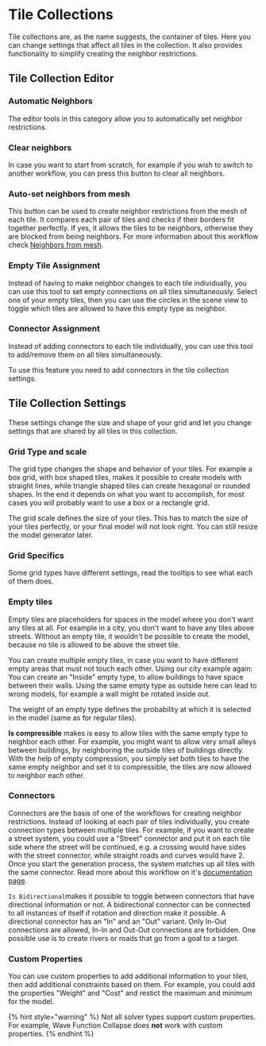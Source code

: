 # Tile Collections

Tile collections are, as the name suggests, the container of tiles. Here you can change settings that affect all tiles in the collection. It also provides functionality to simplify creating the neighbor restrictions.

## Tile Collection Editor

### Automatic Neighbors

The editor tools in this category allow you to automatically set neighbor restrictions.

### **Clear neighbors**

In case you want to start from scratch, for example if you wish to switch to another workflow, you can press this button to clear all neighbors.

### **Auto-set neighbors from mesh**

This button can be used to create neighbor restrictions from the mesh of each tile. It compares each pair of tiles and checks if their borders fit together perfectly. If yes, it allows the tiles to be neighbors, otherwise they are blocked from being neighbors. For more information about this workflow check [Neighbors from mesh](../tutorials/neighbors-from-mesh.md).

### Empty Tile Assignment

Instead of having to make neighbor changes to each tile individually, you can use this tool to set empty connections on all tiles simultaneously. Select one of your empty tiles, then you can use the circles in the scene view to toggle which tiles are allowed to have this empty type as neighbor.

### Connector Assignment

Instead of adding connectors to each tile individually, you can use this tool to add/remove them on all tiles simultaneously.

To use this feature you need to add connectors in the tile collection settings.

## Tile Collection Settings

These settings change the size and shape of your grid and let you change settings that are shared by all tiles in this collection.

### Grid Type and scale

The grid type changes the shape and behavior of your tiles. For example a box grid, with box shaped tiles, makes it possible to create models with straight lines, while triangle shaped tiles can create hexagonal or rounded shapes. In the end it depends on what you want to accomplish, for most cases you will probably want to use a box or a rectangle grid.

The grid scale defines the size of your tiles. This has to match the size of your tiles perfectly, or your final model will not look right. You can still resize the model generator later.

### Grid Specifics

Some grid types have different settings, read the tooltips to see what each of them does.

### Empty tiles

Empty tiles are placeholders for spaces in the model where you don't want any tiles at all. For example in a city, you don't want to have any tiles above streets. Without an empty tile, it wouldn't be possible to create the model, because no tile is allowed to be above the street tile.

You can create multiple empty tiles, in case you want to have different empty areas that must not touch each other. Using our city example again: You can create an "Inside" empty type, to allow buildings to have space between their walls. Using the same empty type as outside here can lead to wrong models, for example a wall might be rotated inside out.

The weight of an empty type defines the probability at which it is selected in the model (same as for regular tiles).

**Is compressible** makes is easy to allow tiles with the same empty type to neighbor each other. For example, you might want to allow very small alleys between buildings, by neighboring the outside tiles of buildings directly. With the help of empty compression, you simply set both tiles to have the same empty neighbor and set it to compressible, the tiles are now allowed to neighbor each other.

### Connectors

Connectors are the basis of one of the workflows for creating neighbor restrictions. Instead of looking at each pair of tiles individually, you create connection types between multiple tiles. For example, if you want to create a street system, you could use a "Street" connector and put it on each tile side where the street will be continued, e.g. a crossing would have sides with the street connector, while straight roads and curves would have 2. Once you start the generation process, the system matches up all tiles with the same connector. Read more about this workflow on it's [documentation page](tile-collections.md#connectors).

`Is Bidirectional`makes it possible to toggle between connectors that have directional information or not. A bidirectional connector can be connected to all instances of itself if rotation and direction make it possible. A directional connector has an "In" and an "Out" variant. Only In-Out connections are allowed, In-In and Out-Out connections are forbidden. One possible use is to create rivers or roads that go from a goal to a target.

### Custom Properties

You can use custom properties to add additional information to your tiles, then add additional constraints based on them. For example, you could add the properties "Weight" and "Cost" and restict the maximum and minimum for the model.

{% hint style="warning" %}
Not all solver types support custom properties. For example, Wave Function Collapse does **not** work with custom properties.
{% endhint %}

